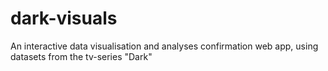 # dark-visuals
An interactive data visualisation and analyses confirmation web app, using datasets from the tv-series "Dark"
